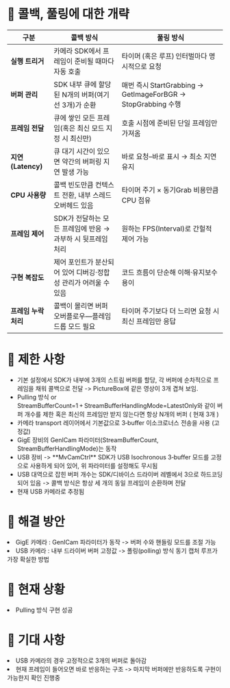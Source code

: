 <h1> 🔨 콜백, 풀링에 대한 개략 </h1>

| 구분              | 콜백 방식                                | 풀링 방식                                                  |
| --------------- | ------------------------------------ | ------------------------------------------------------ |
| **실행 트리거**      | 카메라 SDK에서 프레임이 준비될 때마다 자동 호출         | 타이머 (혹은 루프) 인터벌마다 명시적으로 요청                             |
| **버퍼 관리**       | SDK 내부 큐에 할당된 N개의 버퍼(여기선 3개)가 순환     | 매번 즉시 StartGrabbing → GetImageForBGR → StopGrabbing 수행 |
| **프레임 전달**      | 큐에 쌓인 모든 프레임(혹은 최신 모드 지정 시 최신만)      | 호출 시점에 준비된 단일 프레임만 가져옴                                 |
| **지연(Latency)** | 큐 대기 시간이 있으면 약간의 버퍼링 지연 발생 가능        | 바로 요청–바로 표시 → 최소 지연 유지                                 |
| **CPU 사용량**     | 콜백 빈도만큼 컨텍스트 전환, 내부 스레드 오버헤드 있음      | 타이머 주기 × 동기Grab 비용만큼 CPU 점유                            |
| **프레임 제어**      | SDK가 전달하는 모든 프레임에 반응 → 과부하 시 뒷프레임 처리 | 원하는 FPS(Interval)로 간헐적 제어 가능                           |
| **구현 복잡도**      | 제어 포인트가 분산되어 있어 디버깅·정합성 관리가 어려울 수 있음 | 코드 흐름이 단순해 이해·유지보수 용이                                  |
| **프레임 누락 처리**   | 콜백이 몰리면 버퍼 오버플로우―플레임 드롭 모드 필요        | 타이머 주기보다 더 느리면 요청 시 최신 프레임만 응답                         |

<h1> 🔨 제한 사항 </h1>
<ul> 
  <li> 기본 설정에서 SDK가 내부에 3개의 스트림 버퍼를 할당, 각 버퍼에 순차적으로 프레임을 채워 콜백으로 전달 -> PictureBox에 같은 영상이 3개 겹쳐 보임. </li>
  <li> Pulling 방식 or StreamBufferCount=1 + StreamBufferHandlingMode=LatestOnly와 같이 버퍼 개수를 제한 혹은 최신의 프레임만 받지 않는다면 항상 N개의 버퍼 ( 현재 3개 ) </li>
  <li> 카메라 transport 레이어에서 기본값으로 3‑buffer 이소크로너스 전송을 사용 (고정값) </li>
  <li> GigE 장비의 GenICam 파라미터(StreamBufferCount, StreamBufferHandlingMode)는 동작 </li>
  <li> USB 장비 -> **MvCamCtrl** SDK가 USB Isochronous 3‑buffer 모드를 고정으로 사용하게 되어 있어, 위 파라미터를 설정해도 무시됨 </li>
  <li> USB 대역으로 잡힌 버퍼 개수는 SDK/디바이스 드라이버 레벨에서 3으로 하드코딩되어 있음 -> 콜백 방식은 항상 세 개의 동일 프레임이 순환하며 전달 </li>
  <li> 현재 USB 카메라로 추정됨 </li>
</ul>

<h1> 🔨 해결 방안 </h1>
 <li> GigE 카메라 : GenICam 파라미터가 동작 -> 버퍼 수와 핸들링 모드를 조절 가능 </li>
 <li> USB 카메라 : 내부 드라이버 버퍼 고정값 -> 폴링(polling) 방식 동기 캡처 루프가 가장 확실한 방법 </li>

<h1> 🔨 현재 상황 </h1>
<li> Pulling 방식 구현 성공 </li>

<h1> 🔨 기대 사항 </h1>
<li> USB 카메라의 경우 고정적으로 3개의 버퍼로 돌아감 </li>
<li> 현재 프레임이 들어오면 바로 반응하는 구조 -> 마지막 버퍼에만 반응하도록 구현이 가능한지 확인 진행중 </li>

